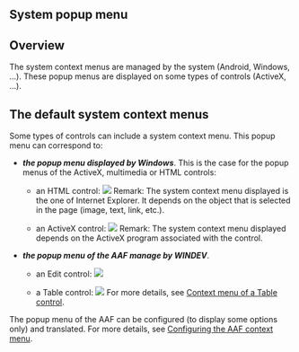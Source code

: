 
## System popup menu
			

<a name="NOTE1"></a>
<a name="NOTE1_1"></a>


## Overview
<a name="overview_ELTTEXTE000087"></a>
The system context menus are managed by the system (Android, Windows, ...). These popup menus are displayed on some types of controls (ActiveX, ...).

<a name="NOTE2"></a>
<a name="NOTE2_1"></a>


## The default system context menus
<a name="the_default_system_context_menus_ELTTEXTE000111"></a>
Some types of controls can include a system context menu. This popup menu can correspond to:

- ***the popup menu displayed by Windows***. This is the case for the popup menus of the ActiveX, multimedia or HTML controls:

	- an HTML control: ![](https://doc.pcsoft.fr/en-US/images/image.awp?langid=3&name=MenuCtxChpHTML.gif)
Remark: The system context menu displayed is the one of Internet Explorer. It depends on the object that is selected in the page (image, text, link, etc.).

	- an ActiveX control: ![](https://doc.pcsoft.fr/en-US/images/image.awp?langid=3&name=MenuCtxActiveX.gif)
Remark: The system context menu displayed depends on the ActiveX program associated with the control.




- ***the popup menu of the AAF manage by WINDEV***.

	- an Edit control: ![](https://doc.pcsoft.fr/en-US/images/image.awp?langid=3&name=MenuCtxChpSaisie.gif)


	- a Table control: ![](https://doc.pcsoft.fr/en-US/images/image.awp?langid=3&name=Champ_Table_MenuCtx.gif)
For more details, see [Context menu of a Table control](../WDChamp/1013207.md).




The popup menu of the AAF can be configured (to display some options only) and translated. For more details, see [Configuring the AAF context menu](../Editeurs/2010040.md).


